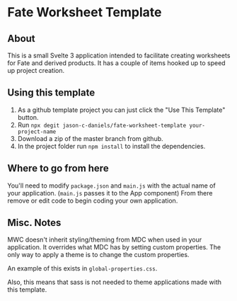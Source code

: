 # Fate Worksheet Template

## About
This is a small Svelte 3 application intended to facilitate creating worksheets for Fate and derived products. 
It has a couple of items hooked up to speed up project creation.


## Using this template
1. As a github template project  you can just click the "Use This Template" button.
2. Run `npx degit jason-c-daniels/fate-worksheet-template your-project-name`
3. Download a zip of the master branch from github.
4. In the project folder run `npm install` to install the dependencies.

## Where to go from here
You'll need to modify `package.json` and `main.js` with the actual name of your application. 
(`main.js` passes it to the App component)  From there remove or edit code to begin 
coding your own application.

## Misc. Notes
MWC doesn't inherit styling/theming from MDC when 
used in your application. It overrides what MDC has by setting custom properties. 
The only way to apply a theme is to change the custom properties.

An example of this exists in `global-properties.css`.

Also, this means that sass is not needed to theme applications made with this 
template.
